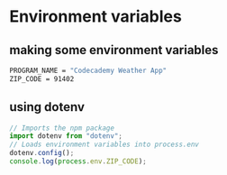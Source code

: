 # Environment variables

## making some environment variables

```bash
PROGRAM_NAME = "Codecademy Weather App"
ZIP_CODE = 91402
```

## using dotenv

```js
// Imports the npm package
import dotenv from "dotenv"; 
// Loads environment variables into process.env
dotenv.config(); 
console.log(process.env.ZIP_CODE); 
```